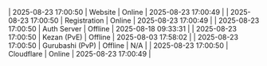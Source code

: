 | 2025-08-23 17:00:50 | Website | Online | 2025-08-23 17:00:49 |
| 2025-08-23 17:00:50 | Registration | Online | 2025-08-23 17:00:49 |
| 2025-08-23 17:00:50 | Auth Server | Offline | 2025-08-18 09:33:31 |
| 2025-08-23 17:00:50 | Kezan (PvE) | Offline | 2025-08-03 17:58:02 |
| 2025-08-23 17:00:50 | Gurubashi (PvP) | Offline | N/A |
| 2025-08-23 17:00:50 | Cloudflare | Online | 2025-08-23 17:00:49 |
